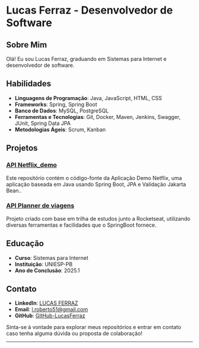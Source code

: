 # Lucas Ferraz - Desenvolvedor de Software

## Sobre Mim

Olá! Eu sou Lucas Ferraz, graduando em Sistemas para Internet e desenvolvedor de software.
## Habilidades

- **Linguagens de Programação**: Java, JavaScript, HTML, CSS
- **Frameworks**: Spring, Spring Boot
- **Banco de Dados**: MySQL, PostgreSQL
- **Ferramentas e Tecnologias**: Git, Docker, Maven, Jenkins, Swagger, JUnit, Spring Data JPA
- **Metodologias Ágeis**: Scrum, Kanban

## Projetos

### [API Netflix_demo](https://github.com/lucaspc1999/netflix-demo)
Este repositório contém o código-fonte da Aplicação Demo Netflix, uma aplicação baseada em Java usando Spring Boot, JPA e Validação Jakarta Bean..

### [API Planner de viagens](https://github.com/lucaspc1999/planner)
Projeto criado com base em trilha de estudos junto a Rocketseat, utilizando diversas ferramentas e facilidades que o SpringBoot fornece.

## Educação

- **Curso**: Sistemas para Internet
- **Instituição**: UNIESP-PB
- **Ano de Conclusão**: 2025.1

## Contato

- **LinkedIn**: [LUCAS FERRAZ](https://www.linkedin.com/in/lucasferraz99/)
- **Email**: l.roberto51@gmail.com
- **GitHub**: [GitHub-LucasFerraz](https://github.com/lucaspc1999)

Sinta-se à vontade para explorar meus repositórios e entrar em contato caso tenha alguma dúvida ou proposta de colaboração!

---

